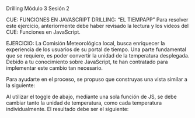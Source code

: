 Drilling Módulo 3 Sesión 2

CUE: FUNCIONES EN JAVASCRIPT 
DRILLING: “EL TIEMPAPP” 
Para resolver este ejercicio, anteriormente debe haber revisado la lectura y los videos del CUE: Funciones 
en JavaScript. 
 
EJERCICIO: 
La Comisión Meteorológica local, busca enriquecer la experiencia de los usuarios de su portal de tiempo. 
Una parte fundamental que se requiere, es poder convertir la unidad de la temperatura desplegada. Debido 
a tu conocimiento sobre JavaScript, te han contratado para implementar este cambio tan necesario. 
 
Para ayudarte en el proceso, se propuso que construyas una vista similar a la siguiente: 
 
  
Al  utilizar  el  toggle  de  abajo,  mediante  una  sola  función  de  JS,  se  debe  cambiar  tanto  la  unidad  de 
temperatura, como cada temperatura individualmente. El resultado debe ser el siguiente: 
 
 
 
 
